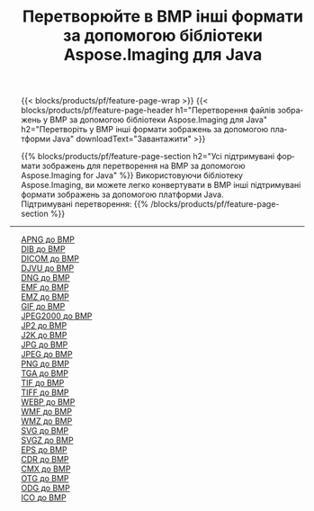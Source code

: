 ﻿---
title: Перетворюйте в BMP інші формати за допомогою бібліотеки Aspose.Imaging для Java 
weight: 3920
url: /uk/java/conversion/to/bmp 
lang: uk
langdirlevel: 2
locales: zh-hans,ja,it,ru,de,es,fr,nl,id,lt,pl,pt,vi,tr,ko,zh-hant,ar,hi,th,sv,cs,uk,he
description: За допомогою Aspose.Imaging ви можете конвертувати в BMP інші формати за допомогою Java
---

{{< blocks/products/pf/feature-page-wrap >}}
{{< blocks/products/pf/feature-page-header h1="Перетворення файлів зображень у BMP за допомогою бібліотеки Aspose.Imaging для Java" h2="Перетворіть у BMP інші формати зображень за допомогою платформи Java" downloadText="Завантажити" >}}


{{% blocks/products/pf/feature-page-section  h2="Усі підтримувані формати зображень для перетворення на BMP за допомогою Aspose.Imaging for Java" %}}
Використовуючи бібліотеку Aspose.Imaging, ви можете легко конвертувати в BMP інші підтримувані формати зображень за допомогою платформи Java.
<br/>
Підтримувані перетворення:
{{% /blocks/products/pf/feature-page-section %}}
<div class="container-fluid productfamilypage bg-gray">
    <div class="convertypes bg-gray agp-content section">
        <div class="container">
		<hr style="margin-left:-20px;"/>
		<div class="row other-converters">
		    <div class='col-md-2 other-converter remove-lp remove-rp'><a href="/imaging/uk/java/conversion/apng-to-bmp" >APNG до BMP</a></div>
<div class='col-md-2 other-converter remove-lp remove-rp'><a href="/imaging/uk/java/conversion/dib-to-bmp" >DIB до BMP</a></div>
<div class='col-md-2 other-converter remove-lp remove-rp'><a href="/imaging/uk/java/conversion/dicom-to-bmp" >DICOM до BMP</a></div>
<div class='col-md-2 other-converter remove-lp remove-rp'><a href="/imaging/uk/java/conversion/djvu-to-bmp" >DJVU до BMP</a></div>
<div class='col-md-2 other-converter remove-lp remove-rp'><a href="/imaging/uk/java/conversion/dng-to-bmp" >DNG до BMP</a></div>
<div class='col-md-2 other-converter remove-lp remove-rp'><a href="/imaging/uk/java/conversion/emf-to-bmp" >EMF до BMP</a></div>
<div class='col-md-2 other-converter remove-lp remove-rp'><a href="/imaging/uk/java/conversion/emz-to-bmp" >EMZ до BMP</a></div>
<div class='col-md-2 other-converter remove-lp remove-rp'><a href="/imaging/uk/java/conversion/gif-to-bmp" >GIF до BMP</a></div>
<div class='col-md-2 other-converter remove-lp remove-rp'><a href="/imaging/uk/java/conversion/jpeg2000-to-bmp" >JPEG2000 до BMP</a></div>
<div class='col-md-2 other-converter remove-lp remove-rp'><a href="/imaging/uk/java/conversion/jp2-to-bmp" >JP2 до BMP</a></div>
<div class='col-md-2 other-converter remove-lp remove-rp'><a href="/imaging/uk/java/conversion/j2k-to-bmp" >J2K до BMP</a></div>
<div class='col-md-2 other-converter remove-lp remove-rp'><a href="/imaging/uk/java/conversion/jpg-to-bmp" >JPG до BMP</a></div>
<div class='col-md-2 other-converter remove-lp remove-rp'><a href="/imaging/uk/java/conversion/jpeg-to-bmp" >JPEG до BMP</a></div>
<div class='col-md-2 other-converter remove-lp remove-rp'><a href="/imaging/uk/java/conversion/png-to-bmp" >PNG до BMP</a></div>
<div class='col-md-2 other-converter remove-lp remove-rp'><a href="/imaging/uk/java/conversion/tga-to-bmp" >TGA до BMP</a></div>
<div class='col-md-2 other-converter remove-lp remove-rp'><a href="/imaging/uk/java/conversion/tif-to-bmp" >TIF до BMP</a></div>
<div class='col-md-2 other-converter remove-lp remove-rp'><a href="/imaging/uk/java/conversion/tiff-to-bmp" >TIFF до BMP</a></div>
<div class='col-md-2 other-converter remove-lp remove-rp'><a href="/imaging/uk/java/conversion/webp-to-bmp" >WEBP до BMP</a></div>
<div class='col-md-2 other-converter remove-lp remove-rp'><a href="/imaging/uk/java/conversion/wmf-to-bmp" >WMF до BMP</a></div>
<div class='col-md-2 other-converter remove-lp remove-rp'><a href="/imaging/uk/java/conversion/wmz-to-bmp" >WMZ до BMP</a></div>
<div class='col-md-2 other-converter remove-lp remove-rp'><a href="/imaging/uk/java/conversion/svg-to-bmp" >SVG до BMP</a></div>
<div class='col-md-2 other-converter remove-lp remove-rp'><a href="/imaging/uk/java/conversion/svgz-to-bmp" >SVGZ до BMP</a></div>
<div class='col-md-2 other-converter remove-lp remove-rp'><a href="/imaging/uk/java/conversion/eps-to-bmp" >EPS до BMP</a></div>
<div class='col-md-2 other-converter remove-lp remove-rp'><a href="/imaging/uk/java/conversion/cdr-to-bmp" >CDR до BMP</a></div>
<div class='col-md-2 other-converter remove-lp remove-rp'><a href="/imaging/uk/java/conversion/cmx-to-bmp" >CMX до BMP</a></div>
<div class='col-md-2 other-converter remove-lp remove-rp'><a href="/imaging/uk/java/conversion/otg-to-bmp" >OTG до BMP</a></div>
<div class='col-md-2 other-converter remove-lp remove-rp'><a href="/imaging/uk/java/conversion/odg-to-bmp" >ODG до BMP</a></div>
<div class='col-md-2 other-converter remove-lp remove-rp'><a href="/imaging/uk/java/conversion/ico-to-bmp" >ICO до BMP</a></div>
                </div>
        </div>
    </div>
</div>
<br/>

